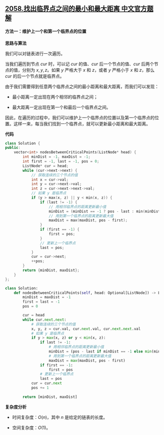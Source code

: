 ## [2058.找出临界点之间的最小和最大距离 中文官方题解](https://leetcode.cn/problems/find-the-minimum-and-maximum-number-of-nodes-between-critical-points/solutions/100000/zhao-chu-lin-jie-dian-zhi-jian-de-zui-xi-b08v)
#### 方法一：维护上一个和第一个临界点的位置

**思路与算法**

我们可以对链表进行一次遍历。

当我们遍历到节点 $\textit{cur}$ 时，可以记 $\textit{cur}$ 的值、$\textit{cur}$ 后一个节点的值、$\textit{cur}$ 后两个节点的值，分别为 $x, y, z$。如果 $y$ 严格大于 $x$ 和 $z$，或者 $y$ 严格小于 $x$ 和 $z$，那么 $\textit{cur}$ 的后一个节点就是临界点。

由于我们需要得到任意两个临界点之间的最小距离和最大距离，而我们可以发现：

- 最小距离一定出现在两个相邻的临界点之间；

- 最大距离一定出现在第一个和最后一个临界点之间。

因此，在遍历的过程中，我们可以维护上一个临界点的位置以及第一个临界点的位置。这样一来，每当我们找到一个临界点，就可以更新最小距离和最大距离。

**代码**

```C++ [sol1-C++]
class Solution {
public:
    vector<int> nodesBetweenCriticalPoints(ListNode* head) {
        int minDist = -1, maxDist = -1;
        int first = -1, last = -1, pos = 0;
        ListNode* cur = head;
        while (cur->next->next) {
            // 获取连续的三个节点的值
            int x = cur->val;
            int y = cur->next->val;
            int z = cur->next->next->val;
            // 如果 y 是临界点
            if (y > max(x, z) || y < min(x, z)) {
                if (last != -1) {
                    // 用相邻临界点的距离更新最小值
                    minDist = (minDist == -1 ? pos - last : min(minDist, pos - last));
                    // 用到第一个临界点的距离更新最大值
                    maxDist = max(maxDist, pos - first);
                }
                if (first == -1) {
                    first = pos;
                }
                // 更新上一个临界点
                last = pos;
            }
            cur = cur->next;
            ++pos;
        }
        return {minDist, maxDist};
    }
};
```

```Python [sol1-Python3]
class Solution:
    def nodesBetweenCriticalPoints(self, head: Optional[ListNode]) -> List[int]:
        minDist = maxDist = -1
        first = last = -1
        pos = 0

        cur = head
        while cur.next.next:
            # 获取连续的三个节点的值
            x, y, z = cur.val, cur.next.val, cur.next.next.val
            # 如果 y 是临界点
            if y > max(x, z) or y < min(x, z):
                if last != -1:
                    # 用相邻临界点的距离更新最小值
                    minDist = (pos - last if minDist == -1 else min(minDist, pos - last))
                    # 用到第一个临界点的距离更新最大值
                    maxDist = max(maxDist, pos - first)
                if first == -1:
                    first = pos
                # 更新上一个临界点
                last = pos
            cur = cur.next
            pos += 1
        
        return [minDist, maxDist]
```

**复杂度分析**

- 时间复杂度：$O(n)$，其中 $n$ 是给定的链表的长度。

- 空间复杂度：$O(1)$。